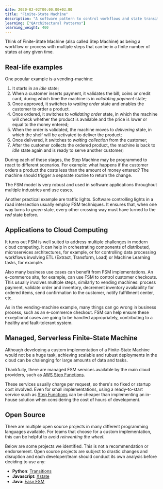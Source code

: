 ```yaml
---
date: 2020-02-02T00:00:00+03:00
title: "Finite-State Machine"
description: "A software pattern to control workflows and state transitions on complex processes"
learning: ["QArchitectural Patterns"]
learning_weight: 400
---
```


Think of Finite-State Machine (also called Step Machine) as being a workflow or process with multiple steps that can be in a finite number of states at any given time.

## Real-life examples

One popular example is a vending-machine:

1. It starts in an _idle_ state;
2. When a customer inserts payment, it validates the bill, coins or credit card, during which time the machine is in _validating payment_ state;
3. Once approved, it switches to _waiting order_ state and enables the customer to order a product.
4. Once ordered, it switches to _validating order_ state, in which the machine will check whether the product is available and the price is lower or equal to the money entered;
5. When the order is validated, the machine moves to _delivering_ state, in which the shelf will be activated to deliver the product;
6. Once delivered, it switches to _waiting collection_ from the customer;
7. After the customer collects the ordered product, the machine is back to _idle_ state again and is ready to serve another customer;

During each of these stages, the Step Machine may be programmed to react to different scenarios. For example: what happens if the customer orders a product the costs less than the amount of money entered? The machine should trigger a separate routine to return the change.

The FSM model is very robust and used in software applications throughout multiple industries and use cases.

Another practical example are traffic lights. Software controlling lights in a road intersection usually employ FSM techniques. It ensures that, when one way turns to _green_ state, every other crossing way must have turned to the _red_ state before.


## Applications to Cloud Computing

It turns out FSM is well suited to address multiple challenges in modern cloud computing. It can help in orchestrating components of distributed, microservices architectures, for example, or for controlling data processing workflows involving ETL (Extract, Transform, Load) or Machine Learning tasks, for example.

Also many business use cases can benefit from FSM implementations. An e-commerce site, for example, can use FSM to control customer checkouts. This usually involves multiple steps, similarly to vending machines: process payment, validate order and inventory, decrement inventory availability for ordered items, send confirmation to the customer, notify fulfillment center, etc.

As in the vending-machine example, many things can go wrong in business process, such as an e-commerce checkout. FSM can help ensure these exceptional cases are going to be handled appropriately, contributing to a healthy and fault-tolerant system.


## Managed, Serverless Finite-State Machine

Although developing a custom implementation of a Finite-State Machine would not be a huge task, achieving scalable and rubust deployments in the cloud can be chalenging for large amounts of data and tasks.

Thankfully, there are managed FSM services available by the main cloud providers, such as [AWS Step Functions](/knowledge-base/step-functions/what-is-aws-step-functions/?utm_source=dashbird-site&utm_medium=article&utm_campaign=knowledge-base&utm_content=architectural-patterns).

These services usually charge per request, so there's no fixed or startup cost involved. Even for small implementations, using a ready-to-start service such as [Step Functions](/knowledge-base/step-functions/what-is-aws-step-functions/?utm_source=dashbird-site&utm_medium=article&utm_campaign=knowledge-base&utm_content=architectural-patterns) can be cheaper than implementing an in-house solution when considering the cost of hours of development.


## Open Source

There are multiple open source projects in many different programming languages available. For teams that choose for a custom implementation, this can be helpful to avoid _reinventing the wheel_.

Below are some projects we identified. This is not a recommendation or endorsement. Open source projects are subject to drastic changes and disruption and each developer/team should conduct its own analysis before deciding to use any:

* **Python**: [Transitions](https://github.com/pytransitions/transitions)
* **Javascript**: [Xstate](https://www.npmjs.com/package/xstate)
* **Java**: [Easy FSM](https://sourceforge.net/projects/java-easyfsm/)
